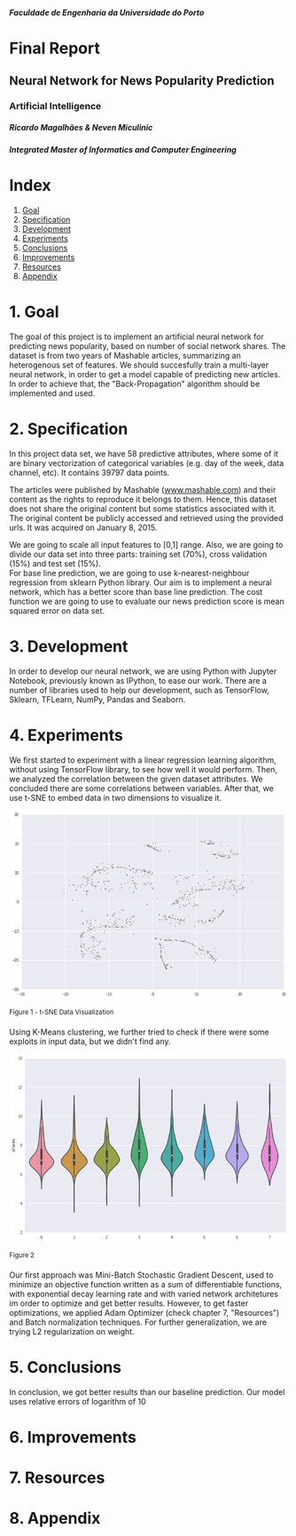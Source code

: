 ##### Faculdade de Engenharia da Universidade do Porto

# Final Report
## Neural Network for News Popularity Prediction
### Artificial Intelligence

##### Ricardo Magalhães & Neven Miculinic
##### Integrated Master of Informatics and Computer Engineering

<div style="page-break-after: always;"></div>

# Index
1. [Goal](#goal)
2. [Specification](#spec)
3. [Development](#dev)
4. [Experiments](#exp)
5. [Conclusions](#con)
6. [Improvements](#imp)
7. [Resources](#res)
8. [Appendix](#app)

<div style="page-break-after: always;"></div>

# 1. Goal <a name="goal"></a>

The goal of this project is to implement an artificial neural network for predicting news popularity, based on number of social network shares. The dataset is from two years of Mashable articles, summarizing an heterogenous set of features. We should succesfully train a multi-layer neural network, in order to get a model capable of predicting new articles. In order to achieve that, the "Back-Propagation" algorithm should be implemented and used.

<div style="page-break-after: always;"></div>

# 2. Specification <a name="spec"></a>

In this project data set, we have 58 predictive attributes, where some of it are binary vectorization of categorical variables (e.g. day of the week, data channel, etc). It contains 39797 data points. 

The articles were published by Mashable (www.mashable.com) and their content as the rights to reproduce it belongs to them. Hence, this dataset does not share the original content but some statistics associated with it. The original content be publicly accessed and retrieved using the provided urls. It was acquired on January 8, 2015. 

We are going to scale all input features to [0,1] range. Also, we are going to divide our data set into three parts: training set (70%), cross validation (15%) and test set (15%).  
For base line prediction, we are going to use k-nearest-neighbour regression from sklearn Python library. Our aim is to implement a neural network, which has a better score than base line prediction. The cost function we are going to use to evaluate our news prediction score is mean squared error on data set.

<div style="page-break-after: always;"></div>

# 3. Development <a name="dev"></a>

In order to develop our neural network, we are using Python with Jupyter Notebook, previously known as IPython, to ease our work. There are a number of libraries used to help our development, such as TensorFlow, Sklearn, TFLearn, NumPy, Pandas and Seaborn.


<div style="page-break-after: always;"></div>

# 4. Experiments <a name="exp"></a>

We first started to experiment with a linear regression learning algorithm, without using TensorFlow library, to see how well it would perform. Then, we analyzed the correlation between the given dataset attributes. We concluded there are some correlations between variables. After that, we use t-SNE to embed data in two dimensions to visualize it.

<img style="text-align:center" src="figure1.png">

<sup>Figure 1 - t-SNE Data Visualization</sup>

Using K-Means clustering, we further tried to check if there were some exploits in input data, but we didn't find any.

<img style="text-align:center" src="figure2.png">

<sup>Figure 2</sup>


Our first approach was Mini-Batch Stochastic Gradient Descent, used to minimize an objective function written as a sum of differentiable functions, with exponential decay learning rate and with varied network architetures im order to optimize and get better results. However, to get faster optimizations, we applied Adam Optimizer (check chapter 7, "Resources") and Batch normalization techniques. For further generalization, we are trying L2 regularization on weight.

<div style="page-break-after: always;"></div>

# 5. Conclusions <a name="con"></a>

In conclusion, we got better results than our baseline prediction. Our model uses relative errors of logarithm of 10

<div style="page-break-after: always;"></div>

# 6. Improvements <a name="imp"></a>

<div style="page-break-after: always;"></div>

# 7. Resources <a name="res"></a>

<div style="page-break-after: always;"></div>

# 8. Appendix <a name="app"></a>
